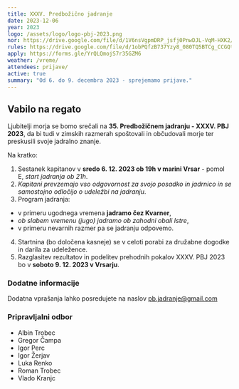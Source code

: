 ```yaml
---
title: XXXV. Predbožično jadranje
date: 2023-12-06
year: 2023
logo: /assets/logo/logo-pbj-2023.png
nor: https://drive.google.com/file/d/1V6nsVgpmDRP_jsfj0PnwDJL-VqM-HXK2/view?usp=sharing
rules: https://drive.google.com/file/d/1obPQfzB737Yzy8_080TQ5BTCg_CCGQt6/view?usp=sharing
apply: https://forms.gle/YrQLQmojS7r35GZM6
weather: /vreme/
attendees: prijave/
active: true
summary: "Od 6. do 9. decembra 2023 - sprejemamo prijave."
---
```


## Vabilo na regato
Ljubitelji morja se bomo srečali na **35. Predbožičnem jadranju - XXXV. PBJ 2023**, da bi tudi v zimskih razmerah spoštovali in občudovali morje ter preskusili svoje jadralno znanje.

Na kratko:
1. Sestanek kapitanov v **sredo 6. 12. 2023 ob 19h v marini Vrsar** - pomol E, *start jadranja ob 21h*.
2. *Kapitani prevzemajo vso odgovornost za svojo posadko in jadrnico in se samostojno odločijo o udeležbi na jadranju*.
3. Program jadranja:
 - v primeru ugodnega vremena **jadramo čez Kvarner**,
 - *ob slabem vremenu (jugo) jadramo ob zahodni obali Istre*,
 - v primeru nevarnih razmer pa se jadranju odpovemo.
4. Startnina (bo določena kasneje) se v celoti porabi za družabne dogodke in darila za udeležence.
5. Razglasitev rezultatov in podelitev prehodnih pokalov XXXV. PBJ 2023 bo v **soboto 9. 12. 2023 v Vrsarju**.

### Dodatne informacije
Dodatna vprašanja lahko posredujete na naslov [pb.jadranje@gmail.com](mailto:pb.jadranje@gmail.com)

### Pripravljalni odbor
- Albin Trobec
- Gregor Čampa
- Igor Perc
- Igor Žerjav
- Luka Renko
- Roman Trobec
- Vlado Kranjc
